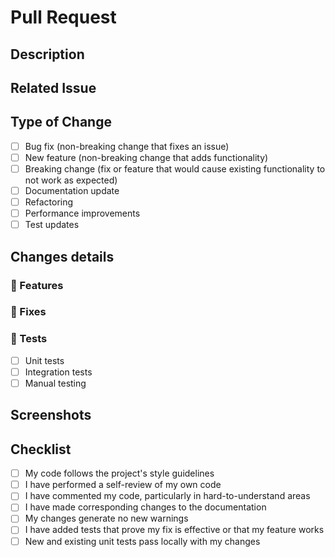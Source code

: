 # Pull Request

## Description

<!-- Provide a thorough summary of the changes in this PR -->

## Related Issue

<!-- Link to related issue(s) if applicable, using the format:
- Fixes #123
- Relates to #456
-->

## Type of Change

<!-- Check the relevant option(s) -->

- [ ] Bug fix (non-breaking change that fixes an issue)
- [ ] New feature (non-breaking change that adds functionality)
- [ ] Breaking change (fix or feature that would cause existing functionality to not work as expected)
- [ ] Documentation update
- [ ] Refactoring
- [ ] Performance improvements
- [ ] Test updates

## Changes details

### 🤖 Features

<!-- Describe the new features, delete this section otherwise -->

### 🐛 Fixes

<!-- Describe the fixes you brought, delete this section otherwise -->

### 🧪 Tests

<!-- Describe the tests you creates/ran to verify your changes -->

- [ ] Unit tests
- [ ] Integration tests
- [ ] Manual testing

## Screenshots

<!-- If applicable, add screenshots to demonstrate your changes -->

## Checklist

- [ ] My code follows the project's style guidelines
- [ ] I have performed a self-review of my own code
- [ ] I have commented my code, particularly in hard-to-understand areas
- [ ] I have made corresponding changes to the documentation
- [ ] My changes generate no new warnings
- [ ] I have added tests that prove my fix is effective or that my feature works
- [ ] New and existing unit tests pass locally with my changes
